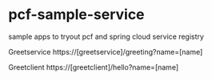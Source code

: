 # pcf-sample-service
sample apps to tryout pcf and spring cloud service registry

Greetservice
https://[greetservice]/greeting?name=[name]
  
Greetclient
 https://[greetclient]/hello?name=[name]
 

